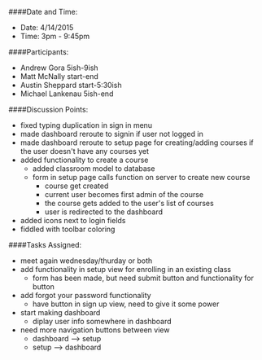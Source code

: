 ####Date and Time:

* Date: 4/14/2015
* Time: 3pm - 9:45pm


####Participants:

* Andrew Gora 5ish-9ish
* Matt McNally start-end
* Austin Sheppard start-5:30ish
* Michael Lankenau 5ish-end


####Discussion Points:

* fixed typing duplication in sign in menu
* made dashboard reroute to signin if user not logged in
* made dashboard reroute to setup page for creating/adding courses if the user doesn't have any courses yet
* added functionality to create a course
    * added classroom model to database
    * form in setup page calls function on server to create new course
        * course get created
        * current user becomes first admin of the course
        * the course gets added to the user's list of courses
        * user is redirected to the dashboard
* added icons next to login fields
* fiddled with toolbar coloring




####Tasks Assigned:

* meet again wednesday/thurday or both
* add functionality in setup view for enrolling in an existing class
    * form has been made, but need submit button and functionality for button
* add forgot your password functionality
    * have button in sign up view, need to give it some power
* start making dashboard
    * diplay user info somewhere in dashboard
* need more navigation buttons between view
    * dashboard --> setup
    * setup --> dashboard


